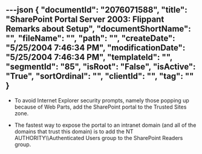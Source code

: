 ---json
{
  "documentId": "2076071588",
  "title": "SharePoint Portal Server 2003: Flippant Remarks about Setup",
  "documentShortName": "",
  "fileName": "",
  "path": "",
  "createDate": "5/25/2004 7:46:34 PM",
  "modificationDate": "5/25/2004 7:46:34 PM",
  "templateId": "",
  "segmentId": "85",
  "isRoot": "False",
  "isActive": "True",
  "sortOrdinal": "",
  "clientId": "",
  "tag": ""
}
---

* To avoid Internet Explorer security prompts, namely those popping up because of Web Parts, add the SharePoint portal to the Trusted Sites zone.

* The fastest way to expose the portal to an intranet domain (and all of the domains that trust this domain) is to add the NT AUTHORITY&bsol;&bsol;Authenticated Users group to the SharePoint Readers group.
